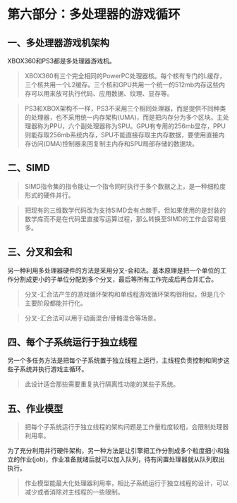 # 第六部分：多处理器的游戏循环    

## 一、多处理器游戏机架构    

XBOX360和PS3都是多处理器游戏机。  

> XBOX360有三个完全相同的PowerPC处理器核。每个核有专门的L缓存，三个核共用一个L2缓存。三个核和GPU共用一个统一的512mb内存这些内存可以用来放可执行代码、应用数据、纹理、显存等。    

> PS3和XBOX架构不一样，PS3不采用三个相同处理器，而是提供不同种类的处理器，也不采用统一内存架构(UMA)，而是把内存分为多个区块。主处理器称为PPU，六个副处理器称为SPU。GPU有专用的256mb显存，PPU则能存取256mb系统内存，SPU不能直接存取主内存数据，要使用直接内存访问(DMA)控制器来回复制主内存和SPU局部存储的数据块。    


## 二、SIMD  

> SIMD指令集的指令能让一个指令同时执行于多个数据之上，是一种细粒度形式的硬件并行。  

> 把现有的三维数学代码改为支持SIMD会有点棘手。但如果使用的是封装的数学库而不是在代码里直接写运算过程，那么转换至SIMD的工作会容易很多。    

## 三、分叉和会和    

另一种利用多处理器硬件的方法是采用分叉-会和法。基本原理是把一个单位的工作分割成更小的子单位分配到多个分叉，最后等所有工作完成后再合并汇合。    

> 分叉-汇合法产生的游戏循环架构和单线程游戏循环架构很相似，但是几个主要阶段都能并行化。  

> 分叉-汇合法可以用于动画混合/骨骼混合等场景。    

## 四、每个子系统运行于独立线程    

另一个多任务方法是把每个子系统置于独立线程上运行，主线程负责控制和同步这些子系统并执行游戏主循环。    

> 此设计适合那些需要重复执行隔离性功能的某些子系统。    

## 五、作业模型    

> 把每个子系统运行于独立线程的架构问题是工作量粒度较粗，会限制处理器利用率。    

为了充分利用并行硬件架构，另一种方法是让引擎把工作分割成多个粒度细小和独立的作业(job)，作业准备就绪后就可以加入队列，待有闲置处理器就从队列取出执行。    

> 作业模型能最大化处理器利用率，相比子系统运行于独立线程的设计，可以减少或者消除对主线程的一些限制。    






